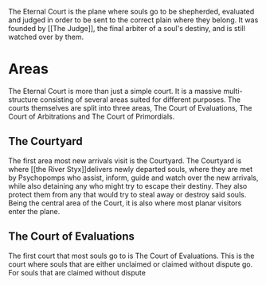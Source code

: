 The Eternal Court is the plane where souls go to be shepherded, evaluated and judged in order to be sent to the correct plain where they belong. It was founded by [[The Judge]], the final arbiter of a soul's destiny, and is still watched over by them.

# Areas

The Eternal Court is more than just a simple court. It is a massive multi-structure consisting of several areas suited for different purposes. The courts themselves are split into three areas, The Court of Evaluations, The Court of Arbitrations and The Court of Primordials.

## The Courtyard
The first area most new arrivals visit is the Courtyard. The Courtyard is where [[the River Styx]]delivers newly departed souls, where they are met by Psychopomps who assist, inform, guide and watch over the new arrivals, while also detaining any who might try to escape their destiny. They also protect them from any that would try to steal away or destroy said souls. Being the central area of the Court, it is also where most planar visitors enter the plane.

## The Court of Evaluations
The first court that most souls go to is The Court of Evaluations. This is the court where souls that are either unclaimed or claimed without dispute go. For souls that are claimed without dispute 